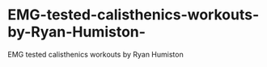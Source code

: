 # EMG-tested-calisthenics-workouts-by-Ryan-Humiston-
EMG tested calisthenics workouts by Ryan Humiston 
